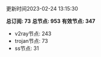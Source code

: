 更新时间2023-02-24 13:15:30

**总订阅: 73**
**总节点: 953**
**有效节点: 347**
- v2ray节点: 243
- trojan节点: 73
- ss节点: 31
